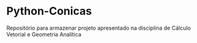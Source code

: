 # Python-Conicas
Repositório para armazenar projeto apresentado na disciplina de Cálculo Vetorial e Geometria Analítica
